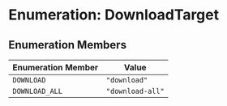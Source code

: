 # Enumeration: DownloadTarget

## Enumeration Members

| Enumeration Member | Value |
| ------ | ------ |
| `DOWNLOAD` | `"download"` |
| `DOWNLOAD_ALL` | `"download-all"` |
